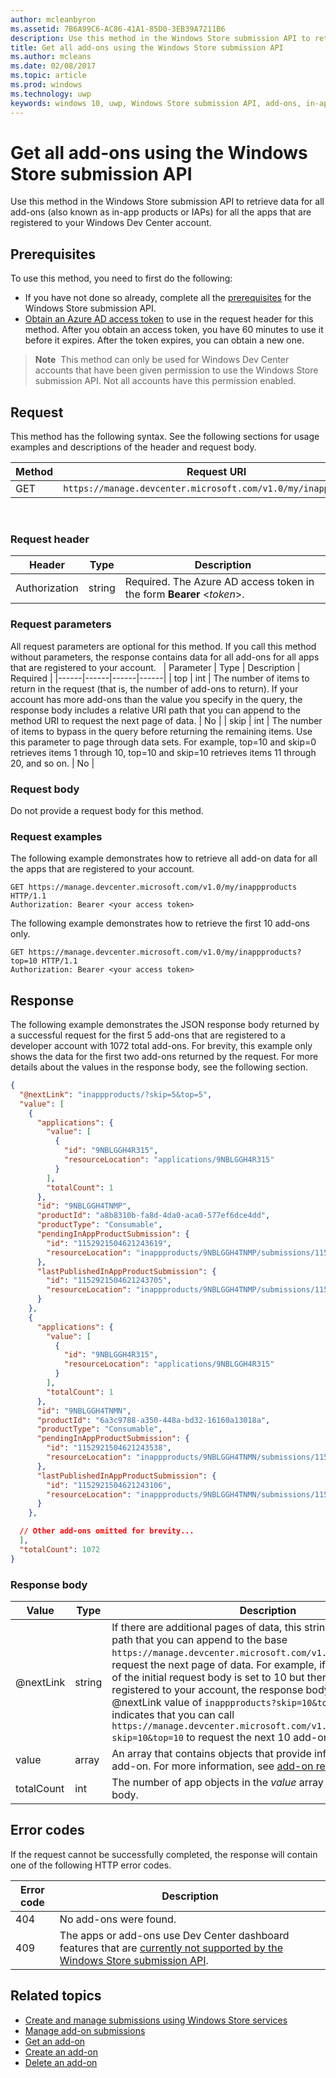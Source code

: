 ---author: mcleanbyronms.assetid: 7B6A99C6-AC86-41A1-85D0-3EB39A7211B6description: Use this method in the Windows Store submission API to retrieve all add-on data for all the apps that are registered to your Windows Dev Center account.title: Get all add-ons using the Windows Store submission APIms.author: mcleansms.date: 02/08/2017ms.topic: articlems.prod: windowsms.technology: uwpkeywords: windows 10, uwp, Windows Store submission API, add-ons, in-app products, IAPs---# Get all add-ons using the Windows Store submission APIUse this method in the Windows Store submission API to retrieve data for all add-ons (also known as in-app products or IAPs) for all the apps that are registered to your Windows Dev Center account.## PrerequisitesTo use this method, you need to first do the following:* If you have not done so already, complete all the [prerequisites](create-and-manage-submissions-using-windows-store-services.md#prerequisites) for the Windows Store submission API.* [Obtain an Azure AD access token](create-and-manage-submissions-using-windows-store-services.md#obtain-an-azure-ad-access-token) to use in the request header for this method. After you obtain an access token, you have 60 minutes to use it before it expires. After the token expires, you can obtain a new one.>**Note**&nbsp;&nbsp;This method can only be used for Windows Dev Center accounts that have been given permission to use the Windows Store submission API. Not all accounts have this permission enabled.## RequestThis method has the following syntax. See the following sections for usage examples and descriptions of the header and request body.| Method | Request URI                                                      ||--------|------------------------------------------------------------------|| GET    | ```https://manage.devcenter.microsoft.com/v1.0/my/inappproducts``` |<span/> ### Request header| Header        | Type   | Description                                                                 ||---------------|--------|-----------------------------------------------------------------------------|| Authorization | string | Required. The Azure AD access token in the form **Bearer** &lt;*token*&gt;. |<span/>### Request parametersAll request parameters are optional for this method. If you call this method without parameters, the response contains data for all add-ons for all apps that are registered to your account. |  Parameter  |  Type  |  Description  |  Required  ||------|------|------|------||  top  |  int  |  The number of items to return in the request (that is, the number of add-ons to return). If your account has more add-ons than the value you specify in the query, the response body includes a relative URI path that you can append to the method URI to request the next page of data.  |  No  ||  skip  |  int  |  The number of items to bypass in the query before returning the remaining items. Use this parameter to page through data sets. For example, top=10 and skip=0 retrieves items 1 through 10, top=10 and skip=10 retrieves items 11 through 20, and so on.  |  No  |<span/>### Request bodyDo not provide a request body for this method.### Request examplesThe following example demonstrates how to retrieve all add-on data for all the apps that are registered to your account.```GET https://manage.devcenter.microsoft.com/v1.0/my/inappproducts HTTP/1.1Authorization: Bearer <your access token>```The following example demonstrates how to retrieve the first 10 add-ons only.```GET https://manage.devcenter.microsoft.com/v1.0/my/inappproducts?top=10 HTTP/1.1Authorization: Bearer <your access token>```## ResponseThe following example demonstrates the JSON response body returned by a successful request for the first 5 add-ons that are registered to a developer account with 1072 total add-ons. For brevity, this example only shows the data for the first two add-ons returned by the request. For more details about the values in the response body, see the following section.```json{  "@nextLink": "inappproducts/?skip=5&top=5",  "value": [    {      "applications": {        "value": [          {            "id": "9NBLGGH4R315",            "resourceLocation": "applications/9NBLGGH4R315"          }        ],        "totalCount": 1      },      "id": "9NBLGGH4TNMP",      "productId": "a8b8310b-fa8d-4da0-aca0-577ef6dce4dd",      "productType": "Consumable",      "pendingInAppProductSubmission": {        "id": "1152921504621243619",        "resourceLocation": "inappproducts/9NBLGGH4TNMP/submissions/1152921504621243619"      },      "lastPublishedInAppProductSubmission": {        "id": "1152921504621243705",        "resourceLocation": "inappproducts/9NBLGGH4TNMP/submissions/1152921504621243705"      }    },    {      "applications": {        "value": [          {            "id": "9NBLGGH4R315",            "resourceLocation": "applications/9NBLGGH4R315"          }        ],        "totalCount": 1      },      "id": "9NBLGGH4TNMN",      "productId": "6a3c9788-a350-448a-bd32-16160a13018a",      "productType": "Consumable",      "pendingInAppProductSubmission": {        "id": "1152921504621243538",        "resourceLocation": "inappproducts/9NBLGGH4TNMN/submissions/1152921504621243538"      },      "lastPublishedInAppProductSubmission": {        "id": "1152921504621243106",        "resourceLocation": "inappproducts/9NBLGGH4TNMN/submissions/1152921504621243106"      }    },  // Other add-ons omitted for brevity...  ],  "totalCount": 1072}```### Response body| Value      | Type   | Description                                                                                                                                                                                                                                                                         ||------------|--------|----------------------------------------------------------------------------------------------------------------------------------------------------------------------------------------------------------------------------------------------------------------------------------------|| @nextLink  | string | If there are additional pages of data, this string contains a relative path that you can append to the base ```https://manage.devcenter.microsoft.com/v1.0/my/``` request URI to request the next page of data. For example, if the *top* parameter of the initial request body is set to 10 but there are 100 add-ons registered to your account, the response body will include a @nextLink value of ```inappproducts?skip=10&top=10```, which indicates that you can call ```https://manage.devcenter.microsoft.com/v1.0/my/inappproducts?skip=10&top=10``` to request the next 10 add-ons. || value            | array  |  An array that contains objects that provide information about each add-on. For more information, see [add-on resource](manage-add-ons.md#add-on-object).   || totalCount   | int  | The number of app objects in the *value* array of the response body.                                                                                                                                                 |## Error codesIf the request cannot be successfully completed, the response will contain one of the following HTTP error codes.| Error code |  Description   ||--------|------------------|| 404  | No add-ons were found. || 409  | The apps or add-ons use Dev Center dashboard features that are [currently not supported by the Windows Store submission API](create-and-manage-submissions-using-windows-store-services.md#not_supported).  |<span/>## Related topics* [Create and manage submissions using Windows Store services](create-and-manage-submissions-using-windows-store-services.md)* [Manage add-on submissions](manage-add-on-submissions.md)* [Get an add-on](get-an-add-on.md)* [Create an add-on](create-an-add-on.md)* [Delete an add-on](delete-an-add-on.md)